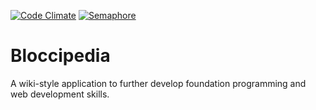 [![Code Climate](https://codeclimate.com/repos/52d8b30c695680675b00475e/badges/ebdcd802cc7c0c795323/gpa.png)](https://codeclimate.com/repos/52d8b30c695680675b00475e/feed) [![Semaphore](https://semaphoreapp.com/api/v1/projects/3562d50f-d697-457a-91a1-592b47f136ed/127836/badge.png)](https://semaphoreapp.com/humble-coder/bloccipedia/branches/master)

# Bloccipedia

A wiki-style application to further develop foundation programming and web development skills.

